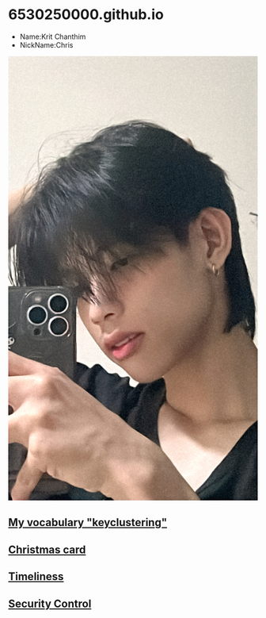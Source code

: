 # 6530250000.github.io
 - Name:Krit Chanthim
 - NickName:Chris
   

![alt text](pic/08105DA6-B95E-4EEB-800B-4CC6AA2C43E6.jpeg)

## [My vocabulary "keyclustering"](keyclustering.md)
## [Christmas card](marry.md)
## [Timeliness](timeliness.md)
## [Security Control](SecurityControl.md)
